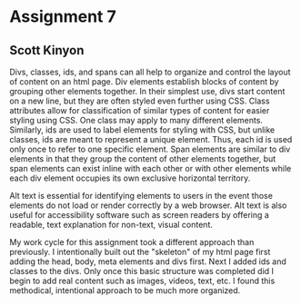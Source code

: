 # Assignment 7
## Scott Kinyon

Divs, classes, ids, and spans can all help to organize and control the layout of content on an html page. Div elements establish blocks of content by grouping other elements together. In their simplest use, divs start content on a new line, but they are often styled even further using CSS. Class attributes allow for classification of similar types of content for easier styling using CSS. One class may apply to many different elements. Similarly, ids are used to label elements for styling with CSS, but unlike classes, ids are meant to represent a unique element. Thus, each id is used only once to refer to one specific element. Span elements are similar to div elements in that they group the content of other elements together, but span elements can exist inline with each other or with other elements while each div element occupies its own exclusive horizontal territory.

Alt text is essential for identifying elements to users in the event those elements do not load or render correctly by a web browser. Alt text is also useful for accessibility software such as screen readers by offering a readable, text explanation for non-text, visual content.

My work cycle for this assignment took a different approach than previously. I intentionally built out the "skeleton" of my html page first adding the head, body, meta elements and divs first. Next I added ids and classes to the divs. Only once this basic structure was completed did I begin to add real content such as images, videos, text, etc. I found this methodical, intentional approach to be much more organized.
